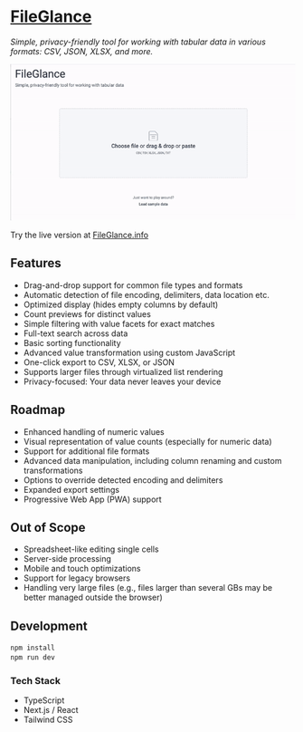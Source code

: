 # [FileGlance](https://www.fileglance.info/)

<p align="center">

_Simple, privacy-friendly tool for working with tabular data in various formats: CSV, JSON, XLSX, and more._

![Screen Recording](./recoding.gif)

</p>

Try the live version at [FileGlance.info](https://www.fileglance.info/)

## Features

- Drag-and-drop support for common file types and formats
- Automatic detection of file encoding, delimiters, data location etc.
- Optimized display (hides empty columns by default)
- Count previews for distinct values
- Simple filtering with value facets for exact matches
- Full-text search across data
- Basic sorting functionality
- Advanced value transformation using custom JavaScript
- One-click export to CSV, XLSX, or JSON
- Supports larger files through virtualized list rendering
- Privacy-focused: Your data never leaves your device

## Roadmap

- Enhanced handling of numeric values
- Visual representation of value counts (especially for numeric data)
- Support for additional file formats
- Advanced data manipulation, including column renaming and custom transformations
- Options to override detected encoding and delimiters
- Expanded export settings
- Progressive Web App (PWA) support

## Out of Scope

- Spreadsheet-like editing single cells
- Server-side processing
- Mobile and touch optimizations
- Support for legacy browsers
- Handling very large files (e.g., files larger than several GBs may be better managed outside the browser)

## Development

```bash
npm install
npm run dev
```

### Tech Stack

- TypeScript
- Next.js / React
- Tailwind CSS
